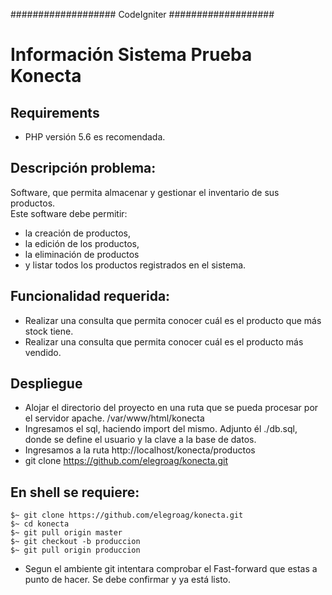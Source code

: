 ###################
CodeIgniter
###################


Información Sistema Prueba Konecta
===

Requirements
---

* PHP versión 5.6 es recomendada.       

Descripción problema:
---
Software, que permita almacenar y gestionar el inventario de sus productos.         
Este software debe permitir:        

* la creación de productos,  
* la edición de los productos,      
* la eliminación de productos 
* y listar todos los productos registrados en el sistema.



Funcionalidad requerida:
---
* Realizar una consulta que permita conocer cuál es el producto que más stock tiene.
* Realizar una consulta que permita conocer cuál es el producto más vendido.


Despliegue
----
* Alojar el directorio del proyecto en una ruta que se pueda procesar por el servidor apache. /var/www/html/konecta
* Ingresamos el sql, haciendo import del mismo. Adjunto él ./db.sql, donde se define el usuario y la clave a la base de datos.
* Ingresamos a la ruta http://localhost/konecta/productos 
* git clone https://github.com/elegroag/konecta.git

En shell se requiere:
------
```
$~ git clone https://github.com/elegroag/konecta.git
$~ cd konecta 
$~ git pull origin master 
$~ git checkout -b produccion 
$~ git pull origin produccion 
```

* Segun el ambiente git intentara comprobar el Fast-forward que estas a punto de hacer. Se debe confirmar y ya está listo.